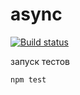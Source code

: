 # async

[![Build status](https://ci.appveyor.com/api/projects/status/b56e3vjwe23895l8?svg=true)](https://ci.appveyor.com/project/mikhailBrann/advance-js-hw-10)

запуск тестов
```bash
npm test
```